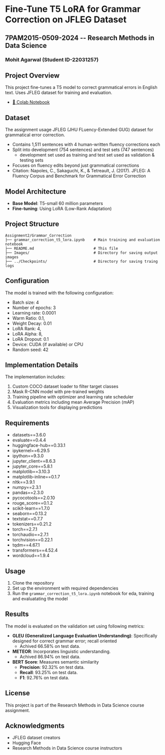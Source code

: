 # Fine-Tune T5 LoRA for Grammar Correction on JFLEG Dataset

## 7PAM2015-0509-2024 -- Research Methods in Data Science
### Mohit Agarwal (Student ID-22031257)

## Project Overview
This project fine-tunes a T5 model to correct grammatical errors in English text. Uses JFLEG dataset for training and evaluation.

- [📓 Colab Notebook](https://colab.research.google.com/github/Mohitag94/grammar_correction/blob/main/grammar_correction_t5_lora.ipynb)

## Dataset
The assignment usage  JFLEG (JHU FLuency-Extended GUG) dataset for grammatical error correction.
- Contains 1,511 sentences with 4 human-written fluency corrections each
- Split into development (754 sentences) and test sets (747 sentences)
    - development set used as training and test set used as validation & testing sets
- Focuses on fluency edits beyond just grammatical corrections
- Citation:
	Napoles, C., Sakaguchi, K., & Tetreault, J. (2017).
	JFLEG: A Fluency Corpus and Benchmark for Grammatical Error Correction

## Model Architecture
- **Base Model**: T5-small 60 million parameters
-  **Fine-tuning**: Using LoRA (Low-Rank Adaptation)

## Project Structure
```
Assignment2/Grammar_Correction
├── grammar_correction_t5_lora.ipynb	# Main training and evaluation notebook
├── README.md                   		# This file
├── Images/                     		# Directory for saving output images
├── ../Checkpoints/                     # Directory for saving traing logs

```

## Configuration
The model is trained with the following configuration:
- Batch size: 4
- Number of epochs: 3
- Learning rate: 0.0001
- Warm Ratio: 0.1,
- Weight Decay: 0.01
- LoRA Rank: 4,
- LoRA Alpha: 8,
- LoRA Dropout: 0.1
- Device: CUDA (if available) or CPU
- Random seed: 42

## Implementation Details
The implementation includes:
1. Custom COCO dataset loader to filter target classes
2. Mask R-CNN model with pre-trained weights
3. Training pipeline with optimizer and learning rate scheduler
4. Evaluation metrics including mean Average Precision (mAP)
5. Visualization tools for displaying predictions

## Requirements
- datasets==3.6.0
- evaluate==0.4.4
- huggingface-hub==0.33.1
- ipykernel==6.29.5
- ipython==9.3.0
- jupyter_client==8.6.3
- jupyter_core==5.8.1
- matplotlib==3.10.3
- matplotlib-inline==0.1.7
- nltk==3.9.1
- numpy==2.3.1
- pandas==2.3.0
- pycocotools==2.0.10
- rouge_score==0.1.2
- scikit-learn==1.7.0
- seaborn==0.13.2
- textstat==0.7.7
- tokenizers==0.21.2
- torch==2.7.1
- torchaudio==2.7.1
- torchvision==0.22.1
- tqdm==4.67.1
- transformers==4.52.4
- wordcloud==1.9.4

## Usage
1. Clone the repository
2. Set up the environment with required dependencies
3. Run the `grammar_correction_t5_lora.ipynb` notebook for eda, training and evaluatating the model

## Results
The model is evaluated on the validation set using following metrics:
- **GLEU (Generalized Language Evaluation Understanding)**: Specifically designed for correct grammar error; recall oriented
	- Achived 66.58% on test data.
- **METEOR**: Incorporates linguistic  understanding. 
	- Achived  86.94% on test data.
- **BERT Score**: Measures semantic similarity 
	- **Precision**: 92.32% on test data.
	- **Recall**: 93.25% on test data.
	- **F1**: 92.76% on test data.


## License
This project is part of the Research Methods in Data Science course assignment.

## Acknowledgments
- JFLEG dataset creators
- Hugging Face 
- Research Methods in Data Science course instructors